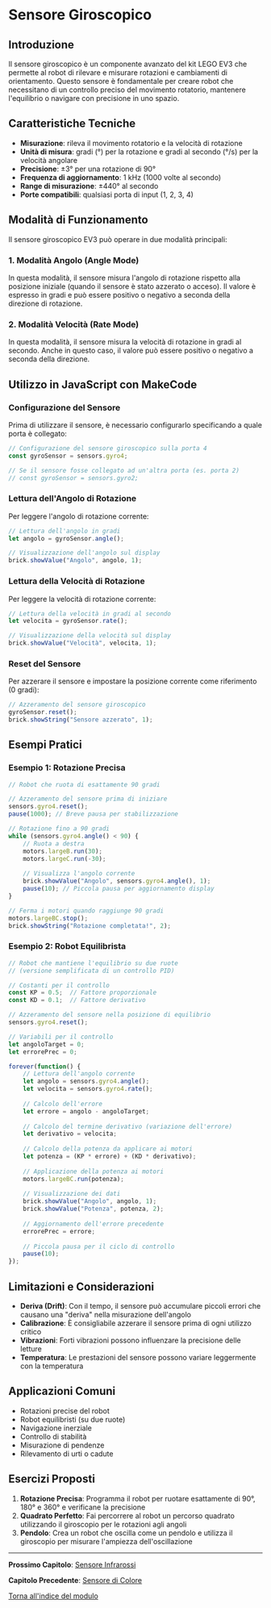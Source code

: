 # Sensore Giroscopico

## Introduzione

Il sensore giroscopico è un componente avanzato del kit LEGO EV3 che permette al robot di rilevare e misurare rotazioni e cambiamenti di orientamento. Questo sensore è fondamentale per creare robot che necessitano di un controllo preciso del movimento rotatorio, mantenere l'equilibrio o navigare con precisione in uno spazio.

## Caratteristiche Tecniche

- **Misurazione**: rileva il movimento rotatorio e la velocità di rotazione
- **Unità di misura**: gradi (°) per la rotazione e gradi al secondo (°/s) per la velocità angolare
- **Precisione**: ±3° per una rotazione di 90°
- **Frequenza di aggiornamento**: 1 kHz (1000 volte al secondo)
- **Range di misurazione**: ±440° al secondo
- **Porte compatibili**: qualsiasi porta di input (1, 2, 3, 4)

## Modalità di Funzionamento

Il sensore giroscopico EV3 può operare in due modalità principali:

### 1. Modalità Angolo (Angle Mode)

In questa modalità, il sensore misura l'angolo di rotazione rispetto alla posizione iniziale (quando il sensore è stato azzerato o acceso). Il valore è espresso in gradi e può essere positivo o negativo a seconda della direzione di rotazione.

### 2. Modalità Velocità (Rate Mode)

In questa modalità, il sensore misura la velocità di rotazione in gradi al secondo. Anche in questo caso, il valore può essere positivo o negativo a seconda della direzione.

## Utilizzo in JavaScript con MakeCode

### Configurazione del Sensore

Prima di utilizzare il sensore, è necessario configurarlo specificando a quale porta è collegato:

```javascript
// Configurazione del sensore giroscopico sulla porta 4
const gyroSensor = sensors.gyro4;

// Se il sensore fosse collegato ad un'altra porta (es. porta 2)
// const gyroSensor = sensors.gyro2;
```

### Lettura dell'Angolo di Rotazione

Per leggere l'angolo di rotazione corrente:

```javascript
// Lettura dell'angolo in gradi
let angolo = gyroSensor.angle();

// Visualizzazione dell'angolo sul display
brick.showValue("Angolo", angolo, 1);
```

### Lettura della Velocità di Rotazione

Per leggere la velocità di rotazione corrente:

```javascript
// Lettura della velocità in gradi al secondo
let velocita = gyroSensor.rate();

// Visualizzazione della velocità sul display
brick.showValue("Velocità", velocita, 1);
```

### Reset del Sensore

Per azzerare il sensore e impostare la posizione corrente come riferimento (0 gradi):

```javascript
// Azzeramento del sensore giroscopico
gyroSensor.reset();
brick.showString("Sensore azzerato", 1);
```

## Esempi Pratici

### Esempio 1: Rotazione Precisa

```javascript
// Robot che ruota di esattamente 90 gradi

// Azzeramento del sensore prima di iniziare
sensors.gyro4.reset();
pause(1000); // Breve pausa per stabilizzazione

// Rotazione fino a 90 gradi
while (sensors.gyro4.angle() < 90) {
    // Ruota a destra
    motors.largeB.run(30);
    motors.largeC.run(-30);
    
    // Visualizza l'angolo corrente
    brick.showValue("Angolo", sensors.gyro4.angle(), 1);
    pause(10); // Piccola pausa per aggiornamento display
}

// Ferma i motori quando raggiunge 90 gradi
motors.largeBC.stop();
brick.showString("Rotazione completata!", 2);
```

### Esempio 2: Robot Equilibrista

```javascript
// Robot che mantiene l'equilibrio su due ruote
// (versione semplificata di un controllo PID)

// Costanti per il controllo
const KP = 0.5;  // Fattore proporzionale
const KD = 0.1;  // Fattore derivativo

// Azzeramento del sensore nella posizione di equilibrio
sensors.gyro4.reset();

// Variabili per il controllo
let angoloTarget = 0;
let errorePrec = 0;

forever(function() {
    // Lettura dell'angolo corrente
    let angolo = sensors.gyro4.angle();
    let velocita = sensors.gyro4.rate();
    
    // Calcolo dell'errore
    let errore = angolo - angoloTarget;
    
    // Calcolo del termine derivativo (variazione dell'errore)
    let derivativo = velocita;
    
    // Calcolo della potenza da applicare ai motori
    let potenza = (KP * errore) + (KD * derivativo);
    
    // Applicazione della potenza ai motori
    motors.largeBC.run(potenza);
    
    // Visualizzazione dei dati
    brick.showValue("Angolo", angolo, 1);
    brick.showValue("Potenza", potenza, 2);
    
    // Aggiornamento dell'errore precedente
    errorePrec = errore;
    
    // Piccola pausa per il ciclo di controllo
    pause(10);
});
```

## Limitazioni e Considerazioni

- **Deriva (Drift)**: Con il tempo, il sensore può accumulare piccoli errori che causano una "deriva" nella misurazione dell'angolo
- **Calibrazione**: È consigliabile azzerare il sensore prima di ogni utilizzo critico
- **Vibrazioni**: Forti vibrazioni possono influenzare la precisione delle letture
- **Temperatura**: Le prestazioni del sensore possono variare leggermente con la temperatura

## Applicazioni Comuni

- Rotazioni precise del robot
- Robot equilibristi (su due ruote)
- Navigazione inerziale
- Controllo di stabilità
- Misurazione di pendenze
- Rilevamento di urti o cadute

## Esercizi Proposti

1. **Rotazione Precisa**: Programma il robot per ruotare esattamente di 90°, 180° e 360° e verificane la precisione
2. **Quadrato Perfetto**: Fai percorrere al robot un percorso quadrato utilizzando il giroscopio per le rotazioni agli angoli
3. **Pendolo**: Crea un robot che oscilla come un pendolo e utilizza il giroscopio per misurare l'ampiezza dell'oscillazione

---

**Prossimo Capitolo**: [Sensore Infrarossi](05-SensoreInfrarossi.md)

**Capitolo Precedente**: [Sensore di Colore](03-SensoreColore.md)

[Torna all'indice del modulo](README.md)